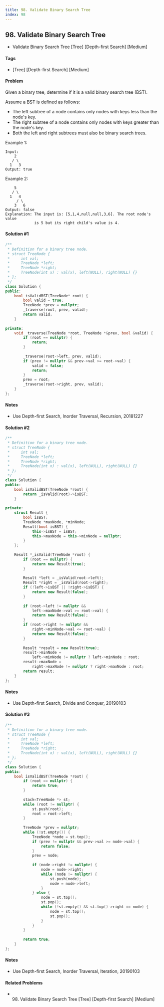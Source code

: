 ```yaml
---
title: 98. Validate Binary Search Tree
index: 98
---
```


## 98. Validate Binary Search Tree
- Validate Binary Search Tree [Tree] [Depth-first Search] [Medium]

#### Tags
- [Tree] [Depth-first Search] [Medium]

#### Problem
Given a binary tree, determine if it is a valid binary search tree (BST).

Assume a BST is defined as follows:

- The left subtree of a node contains only nodes with keys less than the node's key.
- The right subtree of a node contains only nodes with keys greater than the node's key.
- Both the left and right subtrees must also be binary search trees.

Example 1:

    Input:
        2
       / \
      1   3
    Output: true

Example 2:

        5
       / \
      1   4
         / \
        3   6
    Output: false
    Explanation: The input is: [5,1,4,null,null,3,6]. The root node's value
                 is 5 but its right child's value is 4.

#### Solution #1
``` C++
/**
 * Definition for a binary tree node.
 * struct TreeNode {
 *     int val;
 *     TreeNode *left;
 *     TreeNode *right;
 *     TreeNode(int x) : val(x), left(NULL), right(NULL) {}
 * };
 */
class Solution {
public:
    bool isValidBST(TreeNode* root) {
        bool valid = true;
        TreeNode *prev = nullptr;
        _traverse(root, prev, valid);
        return valid;
    }
    
private:
    void _traverse(TreeNode *root, TreeNode *&prev, bool &valid) {
        if (root == nullptr) {
            return;
        }
        
        _traverse(root->left, prev, valid);
        if (prev != nullptr && prev->val >= root->val) {
            valid = false;
            return;
        }
        prev = root;
        _traverse(root->right, prev, valid);
    }
};
```

#### Notes
- Use Depth-first Search, Inorder Traversal, Recursion, 20181227

#### Solution #2
``` C++
/**
 * Definition for a binary tree node.
 * struct TreeNode {
 *     int val;
 *     TreeNode *left;
 *     TreeNode *right;
 *     TreeNode(int x) : val(x), left(NULL), right(NULL) {}
 * };
 */
class Solution {
public:
    bool isValidBST(TreeNode *root) {
        return _isValid(root)->isBST;
    }
    
private:
    struct Result {
        bool isBST;
        TreeNode *maxNode, *minNode;
        Result(bool isBST) {
            this->isBST = isBST;
            this->maxNode = this->minNode = nullptr;
        }
    };
    
    Result *_isValid(TreeNode *root) {
        if (root == nullptr) {
            return new Result(true);
        }
        
        Result *left = _isValid(root->left);
        Result *right = _isValid(root->right);
        if (!left->isBST || !right->isBST) {
            return new Result(false);
        }
        
        if (root->left != nullptr && 
            left->maxNode->val >= root->val) {
            return new Result(false);
        }
        if (root->right != nullptr && 
            right->minNode->val <= root->val) {
            return new Result(false);
        }
        
        Result *result = new Result(true);
        result->minNode = 
            left->minNode != nullptr ? left->minNode : root;
        result->maxNode = 
            right->maxNode != nullptr ? right->maxNode : root;
        return result;
    }
};
```

#### Notes
- Use Depth-first Search, Divide and Conquer, 20190103

#### Solution #3
``` C++
/**
 * Definition for a binary tree node.
 * struct TreeNode {
 *     int val;
 *     TreeNode *left;
 *     TreeNode *right;
 *     TreeNode(int x) : val(x), left(NULL), right(NULL) {}
 * };
 */
class Solution {
public:
    bool isValidBST(TreeNode *root) {
        if (root == nullptr) {
            return true;
        }
        
        stack<TreeNode *> st;
        while (root != nullptr) {
            st.push(root);
            root = root->left;
        }
        
        TreeNode *prev = nullptr;
        while (!st.empty()) {
            TreeNode *node = st.top();
            if (prev != nullptr && prev->val >= node->val) {
                return false;
            }
            prev = node;
            
            if (node->right != nullptr) {
                node = node->right;
                while (node != nullptr) {
                    st.push(node);
                    node = node->left;
                }
            } else {
                node = st.top();
                st.pop();
                while (!st.empty() && st.top()->right == node) {
                    node = st.top();
                    st.pop();
                }
            }
        }
        
        return true;
    }
};
```

#### Notes
- Use Depth-first Search, Inorder Traversal, Iteration, 20190103

#### Related Problems
- 98. Validate Binary Search Tree [Tree] [Depth-first Search] [Medium]
